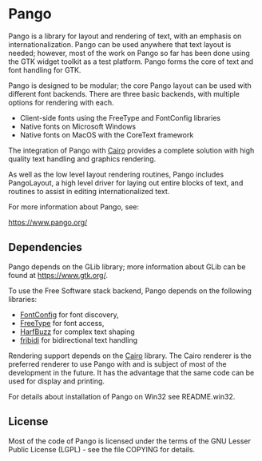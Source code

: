 Pango
=====

Pango is a library for layout and rendering of text, with an emphasis
on internationalization. Pango can be used anywhere that text layout
is needed; however, most of the work on Pango so far has been done using
the GTK widget toolkit as a test platform. Pango forms the core of text
and font handling for GTK.

Pango is designed to be modular; the core Pango layout can be used
with different font backends. There are three basic backends, with
multiple options for rendering with each.

- Client-side fonts using the FreeType and FontConfig libraries
- Native fonts on Microsoft Windows
- Native fonts on MacOS with the CoreText framework

The integration of Pango with [Cairo](https://cairographics.org)
provides a complete solution with high quality text handling and
graphics rendering.

As well as the low level layout rendering routines, Pango includes
PangoLayout, a high level driver for laying out entire blocks of text,
and routines to assist in editing internationalized text.

For more information about Pango, see:

 https://www.pango.org/

Dependencies
------------
Pango depends on the GLib library; more information about GLib can
be found at https://www.gtk.org/.

To use the Free Software stack backend, Pango depends on the following
libraries:

- [FontConfig](https://www.fontconfig.org) for font discovery,
- [FreeType](https://www.freetype.org) for font access,
- [HarfBuzz](http://www.harfbuzz.org) for complex text shaping
- [fribidi](http://fribidi.org) for bidirectional text handling

Rendering support depends on the [Cairo](https://cairographics.org) library.
The Cairo renderer is the preferred renderer to use Pango with and is
subject of most of the development in the future.  It has the
advantage that the same code can be used for display and printing.

For details about installation of Pango on Win32 see README.win32.

License
-------
Most of the code of Pango is licensed under the terms of the
GNU Lesser Public License (LGPL) - see the file COPYING for details.
